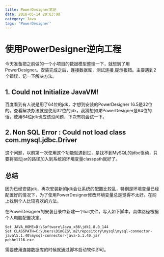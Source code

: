 ```yaml
---
title: PowerDesigner笔记
date: 2018-05-14 20:03:08
category: Java
tags: 'PowerDesigner'
---
```

# 使用PowerDesigner逆向工程

今天准备把之前做的一个小项目的数据模型整理一下，就想到了用PowerDesigner。安装完成之后，连接数据库，测试连接,提示报错。主要遇到2个错误，记一下解决方法。

<!-- more -->

## 1. Could not Initialize JavaVM!

百度看到有人说是用了64位的jdk，才想到安装的PowerDesigner 16.5是32位的。查看解决办法就是使用32位的jdk。我猜想如果PowerDesigner是64位的话，使用64位jdk也应该没问题，下次有机会试一下。

## 2. Non SQL Error : Could not load class com.mysql.jdbc.Driver

这个问题，以前第一次使用这个功能就遇到过，是找不到MySQL的jdbc驱动，只要将驱动jar的路径加入到系统的环境变量classpath就好了。

## 总结

因为已经安装jdk，再次安装新的jdk会让系统的配置比较乱，特别是环境变量已经配置好的情况下，为了使用PowerDesigner修改环境变量总是觉得不太好。在网上找到个人比较喜欢的方法。

在PowerDesigner的安装目录中新建一个bat文件，写入如下脚本，具体路径根据个人电脑配置决定。

```shell
Set JAVA_HOME=D:\Software\Java_x86\jdk1.8.0_144
Set CLASSPATH=C:\Users\DinGZG\.m2\repository\mysql\mysql-connector-java\5.1.40\mysql-connector-java-5.1.40.jar
pdshell16.exe
```

需要使用连接数据库的时候就通过脚本启动软件即可。